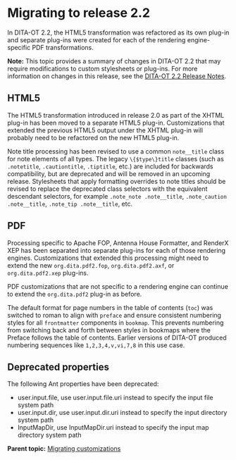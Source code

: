# Migrating to release 2.2

In DITA-OT 2.2, the HTML5 transformation was refactored as its own plug-in and separate plug-ins were created for each of the rendering engine-specific PDF transformations.

**Note:** This topic provides a summary of changes in DITA-OT 2.2 that may require modifications to custom stylesheets or plug-ins. For more information on changes in this release, see the [DITA-OT 2.2 Release Notes](https://www.dita-ot.org/2.2/release-notes/).

## HTML5

The HTML5 transformation introduced in release 2.0 as part of the XHTML plug-in has been moved to a separate HTML5 plug-in. Customizations that extended the previous HTML5 output under the XHTML plug-in will probably need to be refactored on the new HTML5 plug-in.

Note title processing has been revised to use a common `note__title` class for note elements of all types. The legacy `\{$type\}title` classes \(such as `.notetitle`, `.cautiontitle`, `.tiptitle`, etc.\) are included for backwards compatibility, but are deprecated and will be removed in an upcoming release. Stylesheets that apply formatting overrides to note titles should be revised to replace the deprecated class selectors with the equivalent descendant selectors, for example `.note_note .note__title`, `.note_caution .note__title`, `.note_tip .note__title`, etc.

## PDF

Processing specific to Apache FOP, Antenna House Formatter, and RenderX XEP has been separated into separate plug-ins for each of those rendering engines. Customizations that extended this processing might need to extend the new `org.dita.pdf2.fop`, `org.dita.pdf2.axf`, or `org.dita.pdf2.xep` plug-ins.

PDF customizations that are not specific to a rendering engine can continue to extend the `org.dita.pdf2` plug-in as before.

The default format for page numbers in the table of contents \(`toc`\) was switched to roman to align with `preface` and ensure consistent numbering styles for all `frontmatter` components in `bookmap`. This prevents numbering from switching back and forth between styles in bookmaps where the Preface follows the table of contents. Earlier versions of DITA-OT produced numbering sequences like `1,2,3,4,v,vi,7,8` in this use case.

## Deprecated properties

The following Ant properties have been deprecated:

-   user.input.file, use user.input.file.uri instead to specify the input file system path
-   user.input.dir, use user.input.dir.uri instead to specify the input directory system path
-   InputMapDir, use InputMapDir.uri instead to specify the input map directory system path

**Parent topic:** [Migrating customizations](../topics/migration.md)

